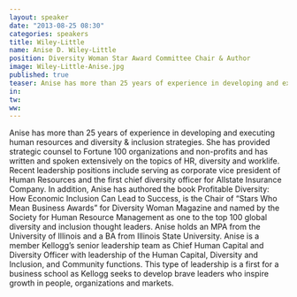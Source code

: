 ```yaml
---
layout: speaker
date: "2013-08-25 08:30"
categories: speakers
title: Wiley-Little
name: Anise D. Wiley-Little
position: Diversity Woman Star Award Committee Chair & Author
image: Wiley-Little-Anise.jpg
published: true
teaser: Anise has more than 25 years of experience in developing and executing human resources and diversity & inclusion strategies.
in:
tw:
ww: 
---
```

Anise has more than 25 years of experience in developing and executing human resources and diversity & inclusion strategies. She has provided strategic counsel to Fortune 100 organizations and non-profits and has written and spoken extensively on the topics of HR, diversity and worklife. Recent leadership positions include serving as corporate vice president of Human Resources and the first chief diversity officer for Allstate Insurance Company. 
In addition, Anise has authored the book Profitable Diversity: How Economic Inclusion Can Lead to Success, is the Chair of “Stars Who Mean Business Awards” for Diversity Woman Magazine and named by the Society for Human Resource Management as one to the top 100 global diversity and inclusion thought leaders. Anise holds an MPA from the University of Illinois and a BA from Illinois State University. 
Anise is a member Kellogg’s senior leadership team as Chief Human Capital and Diversity Officer with leadership of the Human Capital, Diversity and Inclusion, and Community functions. This type of leadership is a first for a business school as Kellogg seeks to develop brave leaders who inspire growth in people, organizations and markets. 